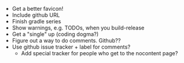 * Get a better favicon!
* Include github URL
* Finish gradle series
* Show warnings, e.g. TODOs, when you build-release
* Get a "single" up (coding dogma?)
* Figure out a way to do comments. Github??
* Use github issue tracker + label for comments?
  * Add special tracker for people who get to the nocontent page?
